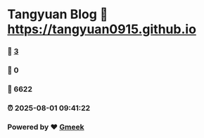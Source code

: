 # Tangyuan Blog :link: https://tangyuan0915.github.io 
### :page_facing_up: [3](https://tangyuan0915.github.io/tag.html) 
### :speech_balloon: 0 
### :hibiscus: 6622 
### :alarm_clock: 2025-08-01 09:41:22 
### Powered by :heart: [Gmeek](https://github.com/Meekdai/Gmeek)
